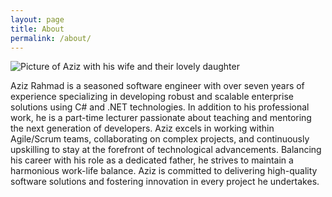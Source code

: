 ```yaml
---
layout: page
title: About
permalink: /about/
---
```


![Picture of Aziz with his wife and their lovely daughter](<aboutpic.JPG>)

Aziz Rahmad is a seasoned software engineer with over seven years of experience specializing in developing robust and scalable enterprise solutions using C# and .NET technologies. In addition to his professional work, he is a part-time lecturer passionate about teaching and mentoring the next generation of developers. Aziz excels in working within Agile/Scrum teams, collaborating on complex projects, and continuously upskilling to stay at the forefront of technological advancements. Balancing his career with his role as a dedicated father, he strives to maintain a harmonious work-life balance. Aziz is committed to delivering high-quality software solutions and fostering innovation in every project he undertakes.
